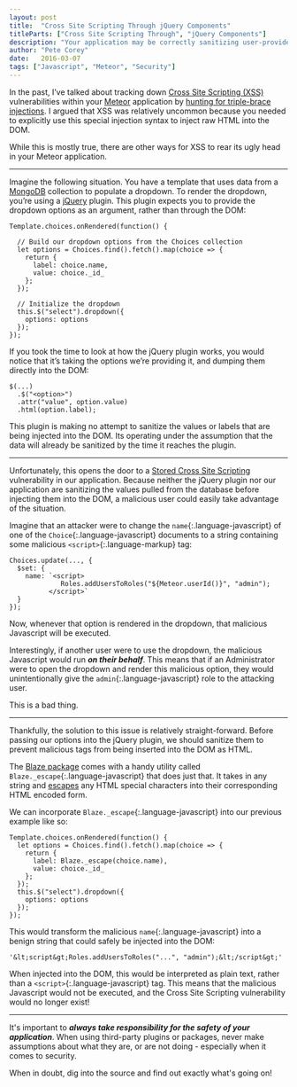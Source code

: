 ```yaml
---
layout: post
title:  "Cross Site Scripting Through jQuery Components"
titleParts: ["Cross Site Scripting Through", "jQuery Components"]
description: "Your application may be correctly sanitizing user-provided input, but are your jQuery components? Watch out for Cross Site Scripting attacks!"
author: "Pete Corey"
date:   2016-03-07
tags: ["Javascript", "Meteor", "Security"]
---
```


In the past, I’ve talked about tracking down [Cross Site Scripting (XSS)](https://www.owasp.org/index.php/Cross-site_Scripting_(XSS)) vulnerabilities within your [Meteor](https://www.meteor.com/) application by [hunting for triple-brace injections](/blog/2015/04/03/black-box-meteor-triple-brace-xss/). I argued that XSS was relatively uncommon because you needed to explicitly use this special injection syntax to inject raw HTML into the DOM. 

While this is mostly true, there are other ways for XSS to rear its ugly head in your Meteor application.

<hr/>

Imagine the following situation. You have a template that uses data from a [MongoDB](https://www.mongodb.com/) collection to populate a dropdown. To render the dropdown, you’re using a [jQuery](https://jquery.com/) plugin. This plugin expects you to provide the dropdown options as an argument, rather than through the DOM:

<pre class="language-javascript"><code class="language-javascript">Template.choices.onRendered(function() {

  // Build our dropdown options from the Choices collection
  let options = Choices.find().fetch().map(choice => {
    return {
      label: choice.name,
      value: choice._id_
    };
  });
  
  // Initialize the dropdown
  this.$("select").dropdown({
    options: options
  });
});
</code></pre>

If you took the time to look at how the jQuery plugin works, you would notice that it’s taking the options we’re providing it, and dumping them directly into the DOM:

<pre class="language-javascript"><code class="language-javascript">$(...)
  .$("&lt;option&gt;")
  .attr("value", option.value)
  .html(option.label);
</code></pre>

This plugin is making no attempt to sanitize the values or labels that are being injected into the DOM. Its operating under the assumption that the data will already be sanitized by the time it reaches the plugin.

<hr/>

Unfortunately, this opens the door to a [Stored Cross Site Scripting](https://www.owasp.org/index.php/Cross-site_Scripting_(XSS)#Stored_XSS_Attacks) vulnerability in our application. Because neither the jQuery plugin nor our application are sanitizing the values pulled from the database before injecting them into the DOM, a malicious user could easily take advantage of the situation.

Imagine that an attacker were to change the `name`{:.language-javascript} of one of the `Choice`{:.language-javascript} documents to a string containing some malicious `<script>`{:.language-markup} tag:

<pre class="language-javascript"><code class="language-javascript">Choices.update(..., {
  $set: {
    name: `&lt;script&gt;
             Roles.addUsersToRoles("${Meteor.userId()}", "admin");
          &lt;/script&gt;`
  }
});</code></pre>

Now, whenever that option is rendered in the dropdown, that malicious Javascript will be executed.

Interestingly, if another user were to use the dropdown, the malicious Javascript would run ___on their behalf___. This means that if an Administrator were to open the dropdown and render this malicious option, they would unintentionally give the `admin`{:.language-javascript} role to the attacking user.

This is a bad thing.

<hr/>

Thankfully, the solution to this issue is relatively straight-forward. Before passing our options into the jQuery plugin, we should sanitize them to prevent malicious tags from being inserted into the DOM as HTML.

The [Blaze package](https://github.com/meteor/meteor/tree/devel/packages/blaze) comes with a handy utility called `Blaze._escape`{:.language-javascript} that does just that. It takes in any string and [escapes](http://www.htmlescape.net/htmlescape_tool.html) any HTML special characters into their corresponding HTML encoded form.

We can incorporate `Blaze._escape`{:.language-javascript} into our previous example like so:

<pre class="language-javascript"><code class="language-javascript">Template.choices.onRendered(function() {
  let options = Choices.find().fetch().map(choice => {
    return {
      label: Blaze._escape(choice.name),
      value: choice._id_
    };
  });
  this.$("select").dropdown({
    options: options
  });
});</code></pre>

This would transform the malicious `name`{:.language-javascript} into a benign string that could safely be injected into the DOM:

<pre class="language-javascript"><code class="language-javascript">'&amp;lt;script&amp;gt;Roles.addUsersToRoles("...", "admin");&amp;lt;/script&amp;gt;'</code></pre>

When injected into the DOM, this would be interpreted as plain text, rather than a `<script>`{:.language-javascript} tag. This means that the malicious Javascript would not be executed, and the Cross Site Scripting vulnerability would no longer exist!

<hr/>

It's important to ___always take responsibility for the safety of your application___. When using third-party plugins or packages, never make assumptions about what they are, or are not doing - especially when it comes to security. 

When in doubt, dig into the source and find out exactly what's going on!
